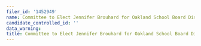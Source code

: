 ```yaml
---
filer_id: '1452949'
name: Committee to Elect Jennifer Brouhard for Oakland School Board District 2, 2022
candidate_controlled_id: ''
data_warning: 
title: Committee to Elect Jennifer Brouhard for Oakland School Board District 2, 2022
---
```

